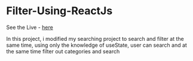 # Filter-Using-ReactJs
See the Live - [here](https://filter-using-react-js.vercel.app/)

In this project, i modified my searching project to search and filter at the same time, using only the knowledge of useState, user can search and at the same time filter out categories and search
